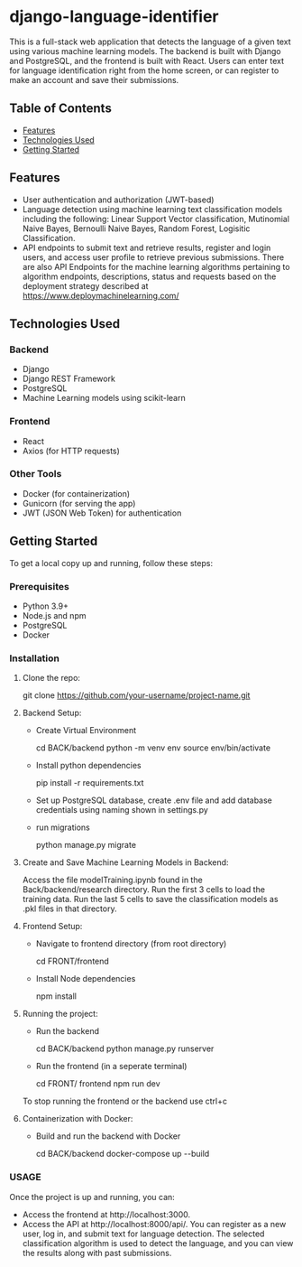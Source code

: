 # django-language-identifier

This is a full-stack web application that detects the language of a given text using various machine learning models. The backend is built with Django and PostgreSQL, and the frontend is built with React. Users can enter text for language identification right from the home screen, or can register to make an account and save their submissions.

## Table of Contents

- [Features](#features)
- [Technologies Used](#technologies-used)
- [Getting Started](#getting-started)

## Features

- User authentication and authorization (JWT-based)
- Language detection using machine learning text classification models including the following: Linear Support Vector classification, Mutinomial Naive Bayes, Bernoulli Naive Bayes, Random Forest, Logisitic Classification.
- API endpoints to submit text and retrieve results, register and login users, and access user profile to retrieve previous submissions. There are also API Endpoints for the machine learning algorithms pertaining to algorithm endpoints, descriptions, status and requests based on the deployment strategy described at https://www.deploymachinelearning.com/

## Technologies Used

### Backend
- Django
- Django REST Framework
- PostgreSQL
- Machine Learning models using scikit-learn

### Frontend
- React
- Axios (for HTTP requests)

### Other Tools
- Docker (for containerization)
- Gunicorn (for serving the app)
- JWT (JSON Web Token) for authentication

## Getting Started

To get a local copy up and running, follow these steps:

### Prerequisites

- Python 3.9+
- Node.js and npm
- PostgreSQL
- Docker

### Installation

1. Clone the repo:
   
   git clone https://github.com/your-username/project-name.git

3. Backend Setup:
   
   - Create Virtual Environment
     
     cd BACK/backend
     python -m venv env
     source env/bin/activate
     
   - Install python dependencies
     
     pip install -r requirements.txt
     
   - Set up PostgreSQL database, create .env file and add database credentials using naming shown in settings.py
   - run migrations
     
     python manage.py migrate
     
4. Create and Save Machine Learning Models in Backend:
   
   Access the file modelTraining.ipynb found in the Back/backend/research directory. Run the first 3 cells to load the training data. Run the last 5 cells to save the classification models as .pkl files in that directory.
   
5. Frontend Setup:

   - Navigate to frontend directory (from root directory)

     cd FRONT/frontend

   - Install Node dependencies
  
     npm install
     
6. Running the project:

   - Run the backend

     cd BACK/backend
     python manage.py runserver

   - Run the frontend (in a seperate terminal)

     cd FRONT/ frontend
     npm run dev

    To stop running the frontend or the backend use ctrl+c
    
7. Containerization with Docker:

   - Build and run the backend with Docker

     cd BACK/backend
     docker-compose up --build

### USAGE

Once the project is up and running, you can:

 - Access the frontend at http://localhost:3000.
 - Access the API at http://localhost:8000/api/.
You can register as a new user, log in, and submit text for language detection. The selected classification algorithm is used to detect the language, and you can view the results along with past submissions.



